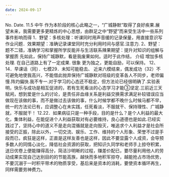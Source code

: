 ```yaml
---
date: 2024-09-17
---
```


No.
Date.
11.5 中午
作为本阶段的核心此略之一，“广城静默”取得了良好疾果.展望未来，我需要更多更精炼的中心思想，由群足之中“野望”而来受生活中一些系列事件影响而得
1．野望：多核处理：听课同时用声音缓的记录保量，用直接意识写作业问题．效果期望：准确记录课堂同时充分利用时间与感官.注意力.
2、野望：题不二错，准确学习和掌握所学反能并与生活联系辣果期望：提升对知识的组解与掌握质
先如此，保持广城静默，看是我废果如何。适时于此作结，
介绍
增加多核处理.
在自己道路上有了一定成果.
很象
更为独之，更能自励，可以保持。
12、14．早课话（同）．七模29．未知可能稳去、
近来六模结束，偶发成功（32）不可避免地使我高兴，不能借此抛弃保持广城静默对班级的变革各人不同步，老师偏慢.阵灼偏快.我不专一.对于学习的心态还不稳定，但方法论已经很明确了.实验表明，快乐与成功是相互促进的，若有生死看淡的心态学习才能③坚定.三前近三天赋闲，想到爱是什么的讨论，是责任非血缘关系是利益交换需求满足补较错误应当做现在该做的事，而不是做过去该做的事，什么时候学都不晚什么时候马都不早，统一的方法论已有，应调整心在未实践，任死看淡，不服就干、保持理性、广城静就，不服就干！
12.22．如果病征只是一种手段，目的是什么？是个人利益的最大化，集体利益，在能促进个人利益获取对有必要维持，良心道德也是如此.已经实践过了，坚持心中的道义不是走向混循就是走向毁灭，唯追求个人利益才是社会所接受的正振，除此以外，一切交流、娱乐、工作、维持的个人形象、荣誉不过是手段而已，疯狂是这样，正直是这样友善也是这样，因此不要显露个人成资，会导预多数人的同情心淡化，降低社会资源的获取，把知识久同学和老师手上掠夺积累，送日优卷上便能赚得高分，简洁沙明晰的过程，赚差价配已，要尽量利用他人的劳动成果实现自己达别目的的节能高族，越快而多地积军掠夺，越能抢占市场优势，不要沉溺于一时积平带术的物质享受，基后来是资本的消耗，要使资本循环再生，同样需要劳神费力。
